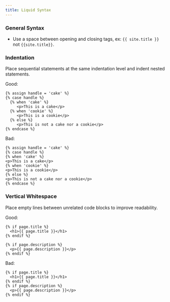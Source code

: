 ```yaml
---
title: Liquid Syntax
---
```


### General Syntax

* Use a space between opening and closing tags, ex: `{{ site.title }}` not `{{site.title}}`.

### Indentation

Place sequential statements at the same indentation level and indent nested statements.

Good:

```
{% assign handle = 'cake' %}
{% case handle %}
  {% when 'cake' %}
     <p>This is a cake</p>
  {% when 'cookie' %}
     <p>This is a cookie</p>
  {% else %}
     <p>This is not a cake nor a cookie</p>
{% endcase %}
```

Bad:

```
{% assign handle = 'cake' %}
{% case handle %}
{% when 'cake' %}
<p>This is a cake</p>
{% when 'cookie' %}
<p>This is a cookie</p>
{% else %}
<p>This is not a cake nor a cookie</p>
{% endcase %}
```

### Vertical Whitespace

Place empty lines between unrelated code blocks to improve readability.

Good:

```
{% if page.title %}
  <h1>{{ page.title }}</h1>
{% endif %}

{% if page.description %}
  <p>{{ page.description }}</p>
{% endif %}
```

Bad:

```
{% if page.title %}
  <h1>{{ page.title }}</h1>
{% endif %}
{% if page.description %}
  <p>{{ page.description }}</p>
{% endif %}
```
